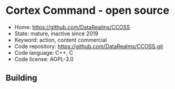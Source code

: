# Cortex Command - open source

- Home: https://github.com/DataRealms/CCOSS
- State: mature, inactive since 2019
- Keyword: action, content commercial
- Code repository: https://github.com/DataRealms/CCOSS.git
- Code language: C++, C
- Code license: AGPL-3.0

## Building
